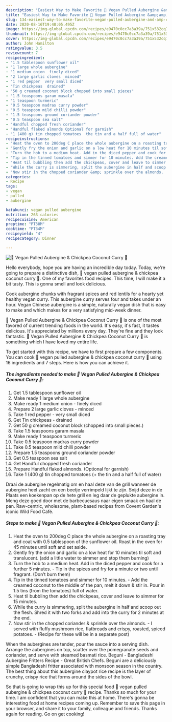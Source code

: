 ```yaml
---
description: "Easiest Way to Make Favorite 🌱 Vegan Pulled Aubergine &amp;amp; Chickpea Coconut Curry 🍛"
title: "Easiest Way to Make Favorite 🌱 Vegan Pulled Aubergine &amp;amp; Chickpea Coconut Curry 🍛"
slug: 134-easiest-way-to-make-favorite-vegan-pulled-aubergine-and-amp-chickpea-coconut-curry
date: 2020-08-16T19:48:05.495Z
image: https://img-global.cpcdn.com/recipes/e9470c0cc7a3a39a/751x532cq70/🌱-vegan-pulled-aubergine-chickpea-coconut-curry-🍛-recipe-main-photo.jpg
thumbnail: https://img-global.cpcdn.com/recipes/e9470c0cc7a3a39a/751x532cq70/🌱-vegan-pulled-aubergine-chickpea-coconut-curry-🍛-recipe-main-photo.jpg
cover: https://img-global.cpcdn.com/recipes/e9470c0cc7a3a39a/751x532cq70/🌱-vegan-pulled-aubergine-chickpea-coconut-curry-🍛-recipe-main-photo.jpg
author: John Hamilton
ratingvalue: 3.5
reviewcount: 7
recipeingredient:
- "1.5 tablespoon sunflower oil"
- "1 large whole aubergine"
- "1 medium onion  finely diced"
- "2 large garlic cloves  minced"
- "1 red pepper  very small diced"
- "Tin chickpeas  drained"
- "50 g creamed coconut block chopped into small pieces"
- "1.5 teaspoons garam masala"
- "1 teaspoon turmeric"
- "0.5 teaspoon madras curry powder"
- "0.5 teaspoon mild chilli powder"
- "1.5 teaspoons ground coriander powder"
- "0.5 teaspoon sea salt"
- "Handful chopped fresh coriander"
- "Handful flaked almonds Optional for garnish"
- "1 (400 g) tin chopped tomatoes  the tin and a half full of water"
recipeinstructions:
- "Heat the oven to 200deg C place the whole aubergine on a roasting tray and coat with 0.5 tablespoon of the sunflower oil. Roast in the oven for 45 minutes until soft and set aside."
- "Gently fry the onion and garlic on a low heat for 10 minutes til soft and translucent. (add a little water to simmer and stop them burning)"
- "Turn the hob to a medium heat. Add in the diced pepper and cook for a further 5 minutes.  Tip in the spices and fry for a minute or two until fragrant. (Don’t burn them)"
- "Tip in the tinned tomatoes and simmer for 10 minutes. Add the creamed coconut to the middle of the pan, melt it down &amp; stir in. Pour in 1.5 tins (from the tomatoes) full of water."
- "Heat til bubbling then add the chickpeas, cover and leave to simmer for 15 minutes."
- "While the curry is simmering, split the aubergine in half and scoop out the flesh. Shred it with two forks and add into the curry for 2 minutes at the end."
- "Now stir in the chopped coriander &amp; sprinkle over the almonds.  I served with fluffy mushroom rice, flatbreads and crispy, roasted, spiced potatoes.  (Recipe for these will be in a separate post)"
categories:
- Recipe
tags:
- vegan
- pulled
- aubergine

katakunci: vegan pulled aubergine 
nutrition: 263 calories
recipecuisine: American
preptime: "PT30M"
cooktime: "PT34M"
recipeyield: "4"
recipecategory: Dinner

---
```



![🌱 Vegan Pulled Aubergine &amp; Chickpea Coconut Curry 🍛](https://img-global.cpcdn.com/recipes/e9470c0cc7a3a39a/751x532cq70/🌱-vegan-pulled-aubergine-chickpea-coconut-curry-🍛-recipe-main-photo.jpg)

Hello everybody, hope you are having an incredible day today. Today, we're going to prepare a distinctive dish, 🌱 vegan pulled aubergine &amp; chickpea coconut curry 🍛. One of my favorites food recipes. This time, I will make it a bit tasty. This is gonna smell and look delicious.

Cook aubergine chunks with fragrant spices and red lentils for a hearty yet healthy vegan curry. This aubergine curry serves four and takes under an hour. Vegan Chinese aubergine is a simple, naturally vegan dish that is easy to make and which makes for a very satisfying mid-week dinner.

🌱 Vegan Pulled Aubergine &amp; Chickpea Coconut Curry 🍛 is one of the most favored of current trending foods in the world. It's easy, it's fast, it tastes delicious. It's appreciated by millions every day. They're fine and they look fantastic. 🌱 Vegan Pulled Aubergine &amp; Chickpea Coconut Curry 🍛 is something which I have loved my entire life.


To get started with this recipe, we have to first prepare a few components. You can cook 🌱 vegan pulled aubergine &amp; chickpea coconut curry 🍛 using 16 ingredients and 7 steps. Here is how you can achieve it.

<!--inarticleads1-->

##### The ingredients needed to make 🌱 Vegan Pulled Aubergine &amp; Chickpea Coconut Curry 🍛:

1. Get 1.5 tablespoon sunflower oil
1. Make ready 1 large whole aubergine
1. Make ready 1 medium onion - finely diced
1. Prepare 2 large garlic cloves - minced
1. Take 1 red pepper - very small diced
1. Get Tin chickpeas - drained
1. Get 50 g creamed coconut block (chopped into small pieces.)
1. Take 1.5 teaspoons garam masala
1. Make ready 1 teaspoon turmeric
1. Take 0.5 teaspoon madras curry powder
1. Take 0.5 teaspoon mild chilli powder
1. Prepare 1.5 teaspoons ground coriander powder
1. Get 0.5 teaspoon sea salt
1. Get Handful chopped fresh coriander
1. Prepare Handful flaked almonds. (Optional for garnish)
1. Take 1 (400 g) tin chopped tomatoes (+ the tin and a half full of water)


Draai de aubergine regelmatig om en haal deze van de grill wanneer de aubergine heel zacht en een beetje verrimpeld lijkt te zijn. Snijd deze in de Plaats een koekenpan op de hete grill en leg daar de geplukte aubergine in. Meng deze goed door met de barbecuesaus naar eigen smaak en haal de pan. Raw-centric, wholesome, plant-based recipes from Covent Garden&#39;s iconic Wild Food Café. 

<!--inarticleads2-->

##### Steps to make 🌱 Vegan Pulled Aubergine &amp; Chickpea Coconut Curry 🍛:

1. Heat the oven to 200deg C place the whole aubergine on a roasting tray and coat with 0.5 tablespoon of the sunflower oil. Roast in the oven for 45 minutes until soft and set aside.
1. Gently fry the onion and garlic on a low heat for 10 minutes til soft and translucent. (add a little water to simmer and stop them burning)
1. Turn the hob to a medium heat. Add in the diced pepper and cook for a further 5 minutes.  - Tip in the spices and fry for a minute or two until fragrant. (Don’t burn them)
1. Tip in the tinned tomatoes and simmer for 10 minutes. - Add the creamed coconut to the middle of the pan, melt it down &amp; stir in. Pour in 1.5 tins (from the tomatoes) full of water.
1. Heat til bubbling then add the chickpeas, cover and leave to simmer for 15 minutes.
1. While the curry is simmering, split the aubergine in half and scoop out the flesh. Shred it with two forks and add into the curry for 2 minutes at the end.
1. Now stir in the chopped coriander &amp; sprinkle over the almonds.  - I served with fluffy mushroom rice, flatbreads and crispy, roasted, spiced potatoes.  - (Recipe for these will be in a separate post)


When the aubergines are tender, pour the sauce into a serving dish. Arrange the aubergines on top, scatter over the pomegranate seeds and coriander, and serve with steamed basmati rice. Beguni - Bangladeshi Aubergine Fritters Recipe - Great British Chefs. Beguni are a deliciously simple Bangladeshi fritter associated with monsoon season in the country. The best thing about this aubergine claypot rice recipe is the layer of crunchy, crispy rice that forms around the sides of the bowl. 

So that is going to wrap this up for this special food 🌱 vegan pulled aubergine &amp; chickpea coconut curry 🍛 recipe. Thanks so much for your time. I am confident that you can make this at home. There's gonna be interesting food at home recipes coming up. Remember to save this page in your browser, and share it to your family, colleague and friends. Thanks again for reading. Go on get cooking!
